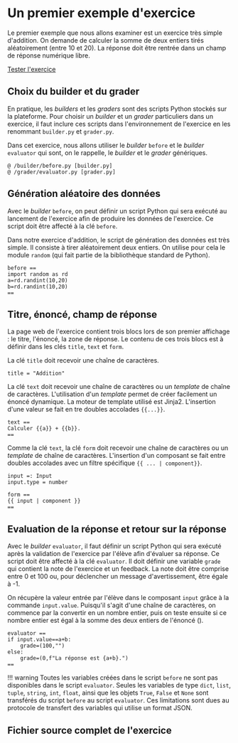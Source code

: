 # Un premier exemple d'exercice

Le premier exemple que nous allons examiner est un exercice très simple d'addition. On demande de calculer la somme de deux entiers tirés aléatoirement (entre 10 et 20). La réponse doit être rentrée dans un champ de réponse numérique libre.

[Tester l'exercice](https://pl.u-pem.fr/filebrowser/demo/10859/)

## Choix du builder et du grader

En pratique, les *builders* et les *graders* sont des scripts Python stockés sur la plateforme. Pour choisir un *builder* et un *grader* particuliers dans un exercice, il faut inclure ces scripts dans l'environnement de l'exercice en les renommant `builder.py` et `grader.py`.

Dans cet exercice, nous allons utiliser le *builder* `before` et le *builder* `evaluator` qui sont, on le rappelle, le *builder* et le *grader* génériques.

~~~
@ /builder/before.py [builder.py]
@ /grader/evaluator.py [grader.py]
~~~

## Génération aléatoire des données

Avec le *builder* `before`, on peut définir un script Python qui sera exécuté au lancement de l'exercice afin de produire les données de l'exercice. Ce script doit être affecté à la clé `before`.

Dans notre exercice d'addition, le script de génération des données est très simple. Il consiste à tirer aléatoirement deux entiers. On utilise pour cela le module `random` (qui fait partie de la bibliothèque standard de Python).

~~~
before ==
import random as rd
a=rd.randint(10,20)
b=rd.randint(10,20)
==
~~~

## Titre, énoncé, champ de réponse

La page web de l'exercice contient trois blocs lors de son premier affichage : le titre, l'énoncé, la zone de réponse. Le contenu de ces trois blocs est à définir dans les clés `title`, `text` et `form`.

La clé `title` doit recevoir une chaîne de caractères.

~~~
title = "Addition"
~~~

La clé `text` doit recevoir une chaîne de caractères ou un *template* de chaîne de caractères. L'utilisation d'un *template* permet de créer facilement un énoncé dynamique. La moteur de template utilisé est Jinja2. L'insertion d'une valeur se fait en tre doubles accolades `{{...}}`.

~~~
text ==
Calculer {{a}} + {{b}}.
==
~~~

Comme la clé `text`, la clé `form` doit recevoir une chaîne de caractères ou un *template* de chaîne de caractères. L'insertion d'un composant se fait entre doubles accolades avec un filtre spécifique `{{ ... | component}}`.

~~~
input =: Input
input.type = number

form ==
{{ input | component }}
==
~~~

## Evaluation de la réponse et retour sur la réponse

Avec le *builder* `evaluator`, il faut définir un script Python qui sera exécuté après la validation de l'exercice par l'élève afin d'évaluer sa réponse. Ce script doit être affecté à la clé `evaluator`. Il doit définir une variable `grade` qui contient la note de l'exercice et un feedback. La note doit être comprise entre 0 et 100 ou, pour déclencher un message d'avertissement, être égale à -1. 

On récupère la valeur entrée par l'élève dans le composant `input` grâce à la commande `input.value`. Puisqu'il s'agit d'une chaîne de caractères, on commence par la convertir en un nombre entier, puis on teste ensuite si ce nombre entier est égal à la somme des deux entiers de l'énoncé (). 

```
evaluator ==
if input.value==a+b:
    grade=(100,"")
else:
    grade=(0,f"La réponse est {a+b}.")
==
```

!!! warning
    Toutes les variables créées dans le script `before` ne sont pas disponibles dans le script `evaluator`. Seules les variables         de type `dict`, `list`, `tuple`, `string`, `int`, `float`, ainsi que les objets `True`, `False` et `None` sont transférés du script `before` au script `evaluator`. Ces limitations sont dues au protocole de transfert des variables qui utilise un format JSON.

## Fichier source complet de l'exercice
